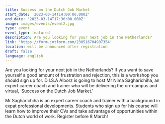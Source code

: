```yaml
---
title: Success on the Dutch Job Market
start_date: '2023-03-14T14:00:00.000Z'
end_date: '2023-03-14T17:30:00.000Z'
image: images/events/event2.jpg
type: event
event_type: featured
description: Are you looking for your next job in the Netherlands?
link: 'https://form.jotform.com/230516704907354'
location: will be announced after registration
draft: false
language: english
---
```


Are you looking for your next job in the Netherlands? If you want to save yourself a good amount of frustration and rejection, this is a workshop you should sign up for. D.I.S.A Alborz is going to host Mr Nima Sagharichiha, an expert career coach and trainer who will be delivering the on-campus and virtual, ‘Success on the Dutch Job Market.’

Mr Sagharichiha is an expert career coach and trainer with a background in expat professional developments.  Students who sign up for his course will learn how to improve their CVs and take advantage of opportunities within the Dutch world of work. Register before 8 March!
